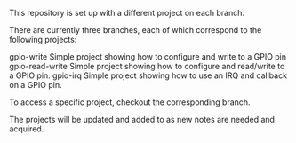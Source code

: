 This repository is set up with a different project on each branch.

There are currently three branches, each of which correspond to the following projects: 

gpio-write        Simple project showing how to configure and write to a GPIO pin
gpio-read-write   Simple project showing how to configure and read/write to a GPIO pin.
gpio-irq          Simple project showing how to use an IRQ and callback on a GPIO pin.

To access a specific project, checkout the corresponding branch.

The projects will be updated and added to as new notes are needed and acquired.
